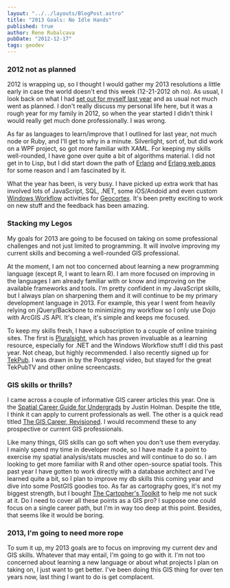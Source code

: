 ```yaml
---
layout: "../../layouts/BlogPost.astro"
title: "2013 Goals: No Idle Hands"
published: true
author: Rene Rubalcava
pubDate: "2012-12-17"
tags: geodev
---
```


### 2012 not as planned

2012 is wrapping up, so I thought I would gather my 2013 resolutions a little early in case the world doesn't end this week (12-21-2012 oh no). As usual, I look back on what I had [set out for myself last year](https://odoe.net/blog/?p=196) and as usual not much went as planned. I don't really discuss my personal life here, but it was a rough year for my family in 2012, so when the year started I didn't think I would really get much done professionally. I was wrong.

As far as languages to learn/improve that I outlined for last year, not much node or Ruby, and I'll get to why in a minute. Silverlight, sort of, but did work on a WPF project, so got more familiar with XAML. For keeping my skills well-rounded, I have gone over quite a bit of algorithms material. I did not get in to Lisp, but I did start down the path of [Erlang](http://shop.oreilly.com/product/0636920025818.do) and [Erlang web apps](http://shop.oreilly.com/product/0636920021452.do) for some reason and I am fascinated by it.

What the year has been, is very busy. I have picked up extra work that has involved lots of JavaScript, SQL, .NET, some iOS/Andoid and even custom [Windows Workflow](http://msdn.microsoft.com/en-us/vstudio/jj684582.aspx) activities for [Geocortex](http://www.geocortex.com/). It's been pretty exciting to work on new stuff and the feedback has been amazing.

### Stacking my Legos

My goals for 2013 are going to be focused on taking on some professional challenges and not just limited to programming. It will involve improving my current skills and becoming a well-rounded GIS professional.

At the moment, I am not too concerned about learning a new programming language (except R, I want to learn R). I am more focused on improving in the languages I am already familiar with or know and improving on the available frameworks and tools. I'm pretty confident in my JavaScript skills, but I always plan on sharpening them and it will continue to be my primary development language in 2013. For example, this year I went from heavily relying on jQuery/Backbone to minimizing my workflow so I only use Dojo with ArcGIS JS API. It's clean, it's simple and keeps me focused.

To keep my skills fresh, I have a subscription to a couple of online training sites. The first is [Pluralsight](http://pluralsight.com), which has proven invaluable as a learning resource, especially for .NET and the Windows Workflow stuff I did this past year. Not cheap, but highly recommended. I also recently signed up for [TekPub](http://tekpub.com/). I was drawn in by the Postgresql video, but stayed for the great TekPubTV and other online screencasts.

### GIS skills or thrills?

I came across a couple of informative GIS career articles this year. One is the [Spatial Career Guide for Undergrads](http://www.justinholman.com/2012/03/28/spatial-career-guide-for-undergrads-currently-studying-gis/) by Justin Holman. Despite the title, I think it can apply to current professionals as well. The other is a quick read titled [The GIS Career, Revisioned](http://gislounge.com/the-gis-career-revisioned/). I would recommend these to any prospective or current GIS professionals.

Like many things, GIS skills can go soft when you don't use them everyday. I mainly spend my time in developer mode, so I have made it a point to exercise my spatial analysis/stats muscles and will continue to do so. I am looking to get more familiar with R and other open-source spatial tools. This past year I have gotten to work directly with a database architect and I've learned quite a bit, so I plan to improve my db skills this coming year and dive into some PostGIS goodies too. As far as cartography goes, it's not my biggest strength, but I bought [The Cartopher's Toolkit](http://www.amazon.com/gp/product/0615467946/ref=as_li_ss_tl?ie=UTF8&camp=1789&creative=390957&creativeASIN=0615467946&linkCode=as2&tag=odoenet-20) to help me not suck at it. Do I need to cover all these points as a GIS pro? I suppose one could focus on a single career path, but I'm in way too deep at this point. Besides, that seems like it would be boring.

### 2013, I'm going to need more rope

To sum it up, my 2013 goals are to focus on improving my current dev and GIS skills. Whatever that may entail, I'm going to go with it. I'm not too concerned about learning a new language or about what projects I plan on taking on, I just want to get better. I've been doing this GIS thing for over ten years now, last thing I want to do is get complacent.

